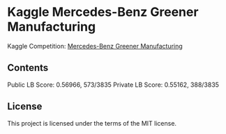 # Kaggle Mercedes-Benz Greener Manufacturing
Kaggle Competition: [Mercedes-Benz Greener Manufacturing](https://www.kaggle.com/c/mercedes-benz-greener-manufacturing)

## Contents
Public LB Score: 0.56966, 573/3835
Private LB Score: 0.55162, 388/3835

## License
This project is licensed under the terms of the MIT license.
